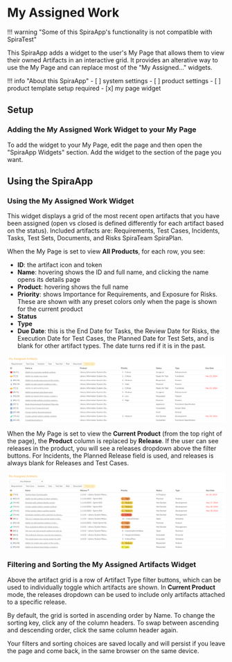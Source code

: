 # My Assigned Work

!!! warning "Some of this SpiraApp's functionality is not compatible with SpiraTest"

This SpiraApp adds a widget to the user's My Page that allows them to view their owned Artifacts in an interactive grid. It provides an alterative way to use the My Page and can replace most of the "My Assigned..." widgets.

!!! info "About this SpiraApp"
    - [ ] system settings
    - [ ] product settings 
    - [ ] product template setup required
    - [x] my page widget


## Setup
### Adding the My Assigned Work Widget to your My Page
To add the widget to your My Page, edit the page and then open the "SpiraApp Widgets" section. Add the widget to the section of the page you want.


## Using the SpiraApp
### Using the My Assigned Work Widget
This widget displays a grid of the most recent open artifacts that you have been assigned (open vs closed is defined differently for each artifact based on the status). Included artifacts are: Requirements, Test Cases, Incidents, Tasks, Test Sets, Documents, and Risks <span class="pill">SpiraTeam</span> <span class="pill">SpiraPlan</span>.

When the My Page is set to view **All Products**, for each row, you see:

- **ID**: the artifact icon and token
- **Name**: hovering shows the ID and full name, and clicking the name opens its details page
- **Product**: hovering shows the full name
- **Priority**: shows Importance for Requirements, and Exposure for Risks. These are shown with any preset colors only when the page is shown for the current product
- **Status**
- **Type**
- **Due Date**: this is the End Date for Tasks, the Review Date for Risks, the Execution Date for Test Cases, the Planned Date for Test Sets, and is blank for other artifact types. The date turns red if it is in the past. 

![Widget showing owned artifacts in a table with a set of buttons above that include the artifact type names and "Show All".](img/assignedartifacts-all-products.png)

When the My Page is set to view the **Current Product** (from the top right of the page), the **Product** column is replaced by **Release**. If the user can see releases in the product, you will see a releases dropdown above the filter buttons. For Incidents, the Planned Release field is used, and releases is always blank for Releases and Test Cases.

![Widget showing owned artifacts in a table with a set of buttons above that include the artifact type names and "Show All", and a selection box above the buttons that says "Any Release"](img/assignedartifacts-current-product.png)

### Filtering and Sorting the My Assigned Artifacts Widget
Above the artifact grid is a row of Artifact Type filter buttons, which can be used to individually toggle which artifacts are shown. In **Current Product** mode, the releases dropdown can be used to include only artifacts attached to a specific release.

By default, the grid is sorted in ascending order by Name. To change the sorting key, click any of the column headers. To swap between ascending and descending order, click the same column header again.

Your filters and sorting choices are saved locally and will persist if you leave the page and come back, in the same browser on the same device.